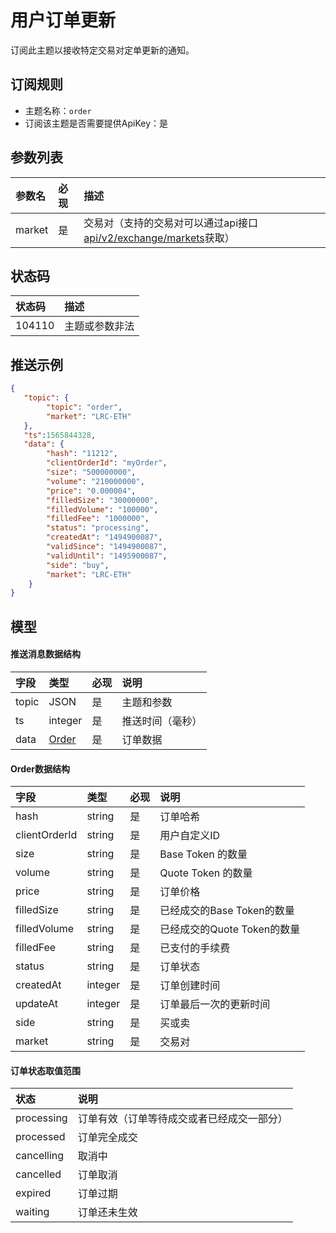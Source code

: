# 用户订单更新


订阅此主题以接收特定交易对定单更新的通知。

## 订阅规则

- 主题名称：`order`
- 订阅该主题是否需要提供ApiKey：是


## 参数列表

| 参数名|  必现|              描述                 |
| :---- | :--- | :--------------------------------- |
| market | 是 | 交易对（支持的交易对可以通过api接口[api/v2/exchange/markets](../dex_apis/getMarkets.md)获取）|

## 状态码

| 状态码 |                描述                 |
| :---- | :--------------------------------- |
| 104110 | 主题或参数非法|

## 推送示例

```json
{
   "topic": {
        "topic": "order",
        "market": "LRC-ETH"
   },
   "ts":1565844328,
   "data": {
        "hash": "11212",
        "clientOrderId": "myOrder",
        "size": "500000000",
        "volume": "210000000",
        "price": "0.000004",
        "filledSize": "30000000",
        "filledVolume": "100000",
        "filledFee": "1000000",
        "status": "processing",
        "createdAt": "1494900087",
        "validSince": "1494900087",
        "validUntil": "1495900087",
        "side": "buy",
        "market": "LRC-ETH"
    }
}
```

## 模型

#### 推送消息数据结构

| 字段  |      类型       | 必现 |       说明       |     
| :--- | :------------- | :------ | :-------------- | 
| topic |       JSON        |    是    | 主题和参数 |  
|  ts   |     integer     |    是    |     推送时间（毫秒）     |  
| data  | [Order](#order) |    是    |     订单数据     |    

#### <span id="order">Order数据结构</span>

|     字段      |  类型   | 必现 |            说明            |    
| :----------- | :----- | :------ | :------------------------ | 
|     hash      | string  |    是    |          订单哈希          |    
| clientOrderId | string  |    是    |        用户自定义ID        |  
|     size      | string  |    是    |     Base Token 的数量      | 
|    volume     | string  |    是    |     Quote Token 的数量     | 
|     price     | string  |    是    |          订单价格          |  
|  filledSize   | string  |    是    | 已经成交的Base Token的数量  |  
| filledVolume  | string  |    是    | 已经成交的Quote Token的数量 |   
|   filledFee   | string  |    是    |       已支付的手续费       | 
|    status     | string  |    是    |          订单状态          | 
|   createdAt   | integer |    是    |        订单创建时间        | 
|   updateAt    | integer |    是    |   订单最后一次的更新时间   | 
|     side      | string  |    是    |           买或卖           |    
|    market     | string  |    是    |            交易对            |  

#### 订单状态取值范围

|    状态    |                    说明                    |
| :-------- | :---------------------------------------- |
| processing | 订单有效（订单等待成交或者已经成交一部分） |
| processed  |                订单完全成交                |
| cancelling |                   取消中                   |
| cancelled  |                  订单取消                  |
|  expired   |                  订单过期                  |
|  waiting   |                订单还未生效                |
